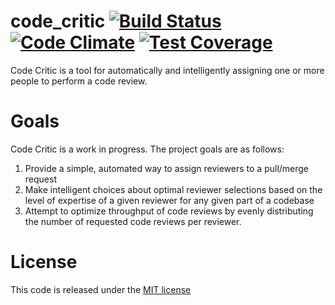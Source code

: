 # code_critic [![Build Status](https://travis-ci.org/damien/code_critic.svg?branch=develop)](https://travis-ci.org/damien/code_critic) [![Code Climate](https://codeclimate.com/github/damien/code_critic/badges/gpa.svg)](https://codeclimate.com/github/damien/code_critic) [![Test Coverage](https://codeclimate.com/github/damien/code_critic/badges/coverage.svg)](https://codeclimate.com/github/damien/code_critic)

Code Critic is a tool for automatically and intelligently assigning
one or more people to perform a code review.

# Goals

Code Critic is a work in progress. The project goals are as follows:

  1. Provide a simple, automated way to assign reviewers to a pull/merge request
  2. Make intelligent choices about optimal reviewer selections based on
     the level of expertise of a given reviewer for any given part of a codebase
  3. Attempt to optimize throughput of code reviews by evenly distributing
     the number of requested code reviews per reviewer.

# License

This code is released under the [MIT license](LICENSE)
